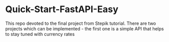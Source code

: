 # Quick-Start-FastAPI-Easy
This repo devoted to the final project from Stepik tutorial. There are two projects which can be implemented - the first one is a simple API that helps to stay tuned with currency rates